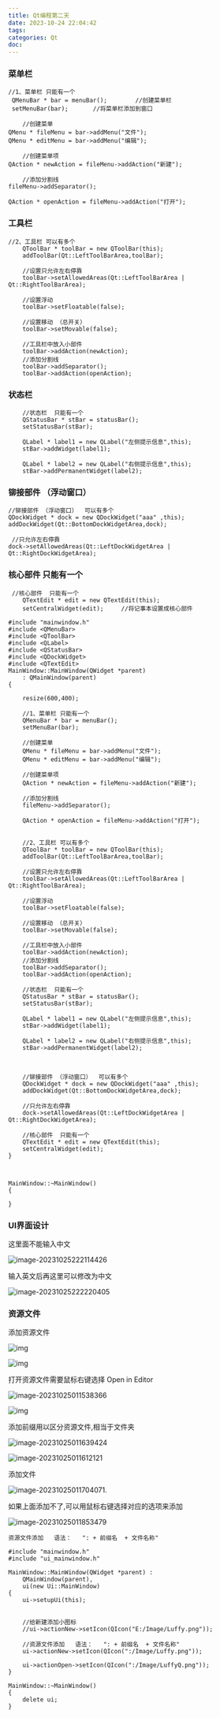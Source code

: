 ```yaml
---
title: Qt编程第二天
date: 2023-10-24 22:04:42
tags:
categories: Qt
doc:
---
```




### 菜单栏

```
//1、菜单栏 只能有一个
 QMenuBar * bar = menuBar();		//创建菜单栏
 setMenuBar(bar);		//将菜单栏添加到窗口

    //创建菜单
QMenu * fileMenu = bar->addMenu("文件");
QMenu * editMenu = bar->addMenu("编辑");

    //创建菜单项
QAction * newAction = fileMenu->addAction("新建");

    //添加分割线
fileMenu->addSeparator();

QAction * openAction = fileMenu->addAction("打开");
```



### 工具栏

```
//2、工具栏 可以有多个
    QToolBar * toolBar = new QToolBar(this);
    addToolBar(Qt::LeftToolBarArea,toolBar);

    //设置只允许左右停靠
    toolBar->setAllowedAreas(Qt::LeftToolBarArea | Qt::RightToolBarArea);

    //设置浮动
    toolBar->setFloatable(false);

    //设置移动 （总开关）
    toolBar->setMovable(false);

    //工具栏中放入小部件
    toolBar->addAction(newAction);
    //添加分割线
    toolBar->addSeparator();
    toolBar->addAction(openAction);
```





### 状态栏

```
    //状态栏  只能有一个
    QStatusBar * stBar = statusBar();
    setStatusBar(stBar);

    QLabel * label1 = new QLabel("左侧提示信息",this);
    stBar->addWidget(label1);

    QLabel * label2 = new QLabel("右侧提示信息",this);
    stBar->addPermanentWidget(label2);
```





### 铆接部件 （浮动窗口）

    //铆接部件 （浮动窗口）  可以有多个
    QDockWidget * dock = new QDockWidget("aaa" ,this);
    addDockWidget(Qt::BottomDockWidgetArea,dock);
    
     //只允许左右停靠
    dock->setAllowedAreas(Qt::LeftDockWidgetArea | Qt::RightDockWidgetArea);
###   核心部件  只能有一个

```
 //核心部件  只能有一个
    QTextEdit * edit = new QTextEdit(this); 
    setCentralWidget(edit); 	//将记事本设置成核心部件
```



```
#include "mainwindow.h"
#include <QMenuBar>
#include <QToolBar>
#include <QLabel>
#include <QStatusBar>
#include <QDockWidget>
#include <QTextEdit>
MainWindow::MainWindow(QWidget *parent)
    : QMainWindow(parent)
{

    resize(600,400);

    //1、菜单栏 只能有一个
    QMenuBar * bar = menuBar();
    setMenuBar(bar);

    //创建菜单
    QMenu * fileMenu = bar->addMenu("文件");
    QMenu * editMenu = bar->addMenu("编辑");

    //创建菜单项
    QAction * newAction = fileMenu->addAction("新建");

    //添加分割线
    fileMenu->addSeparator();

    QAction * openAction = fileMenu->addAction("打开");


    //2、工具栏 可以有多个
    QToolBar * toolBar = new QToolBar(this);
    addToolBar(Qt::LeftToolBarArea,toolBar);

    //设置只允许左右停靠
    toolBar->setAllowedAreas(Qt::LeftToolBarArea | Qt::RightToolBarArea);

    //设置浮动
    toolBar->setFloatable(false);

    //设置移动 （总开关）
    toolBar->setMovable(false);

    //工具栏中放入小部件
    toolBar->addAction(newAction);
    //添加分割线
    toolBar->addSeparator();
    toolBar->addAction(openAction);

    //状态栏  只能有一个
    QStatusBar * stBar = statusBar();
    setStatusBar(stBar);

    QLabel * label1 = new QLabel("左侧提示信息",this);
    stBar->addWidget(label1);

    QLabel * label2 = new QLabel("右侧提示信息",this);
    stBar->addPermanentWidget(label2);



    //铆接部件 （浮动窗口）  可以有多个
    QDockWidget * dock = new QDockWidget("aaa" ,this);
    addDockWidget(Qt::BottomDockWidgetArea,dock);

    //只允许左右停靠
    dock->setAllowedAreas(Qt::LeftDockWidgetArea | Qt::RightDockWidgetArea);

    //核心部件  只能有一个
    QTextEdit * edit = new QTextEdit(this);
    setCentralWidget(edit);
}



MainWindow::~MainWindow()
{

}

```





### UI界面设计

这里面不能输入中文

![image-20231025222114426](/images/javawz/image-20231025222114426.png)



输入英文后再这里可以修改为中文

![image-20231025222220405](/images/javawz/image-20231025222220405.png)





### 资源文件

添加资源文件

![img](/images/javawz/wps1.jpg)



![img](/images/javawz/wps2.jpg)

打开资源文件需要鼠标右键选择 Open in Editor

![image-20231025011538366](/images/javawz/image-20231025011538366.png)





![img](/images/javawz/wps3-1698167691853.jpg)





添加前缀用以区分资源文件,相当于文件夹

![image-20231025011639424](/images/javawz/image-20231025011639424.png)



![image-20231025011612121](/images/javawz/image-20231025011612121.png)



添加文件

![image-20231025011704071](/images/javawz/image-20231025011704071.png).





如果上面添加不了,可以用鼠标右键选择对应的选项来添加

![image-20231025011853479](/images/javawz/image-20231025011853479.png)





```
资源文件添加   语法：   ": + 前缀名  + 文件名称"
```



```
#include "mainwindow.h"
#include "ui_mainwindow.h"

MainWindow::MainWindow(QWidget *parent) :
    QMainWindow(parent),
    ui(new Ui::MainWindow)
{
    ui->setupUi(this);


    //给新建添加小图标
    //ui->actionNew->setIcon(QIcon("E:/Image/Luffy.png"));

    //资源文件添加   语法：   ": + 前缀名  + 文件名称"
    ui->actionNew->setIcon(QIcon(":/Image/Luffy.png"));

    ui->actionOpen->setIcon(QIcon(":/Image/LuffyQ.png"));
}

MainWindow::~MainWindow()
{
    delete ui;
}

```

